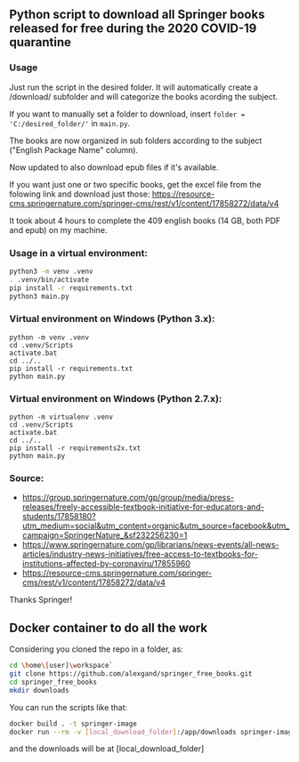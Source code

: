 ## Python script to download all Springer books released for free during the 2020 COVID-19 quarantine

### Usage

Just run the script in the desired folder. It will automatically create a /download/ subfolder and will categorize the books acording the subject.

If you want to manually set a folder to download, insert `folder = 'C:/desired_folder/'` in `main.py`.

The books are now organized in sub folders according to the subject ("English Package Name" column).

Now updated to also download epub files if it's available.

If you want just one or two specific books, get the excel file from the folowing link and download just those: https://resource-cms.springernature.com/springer-cms/rest/v1/content/17858272/data/v4

It took about 4 hours to complete the 409 english books (14 GB, both PDF and epub) on my machine.

### Usage in a virtual environment:

```bash
python3 -m venv .venv
. .venv/bin/activate
pip install -r requirements.txt
python3 main.py
```

### Virtual environment on Windows (Python 3.x):

```
python -m venv .venv
cd .venv/Scripts
activate.bat
cd ../..
pip install -r requirements.txt
python main.py
```

### Virtual environment on Windows (Python 2.7.x):
```
python -m virtualenv .venv
cd .venv/Scripts
activate.bat
cd ../..
pip install -r requirements2x.txt
python main.py
```

### Source:
* https://group.springernature.com/gp/group/media/press-releases/freely-accessible-textbook-initiative-for-educators-and-students/17858180?utm_medium=social&utm_content=organic&utm_source=facebook&utm_campaign=SpringerNature_&sf232256230=1
* https://www.springernature.com/gp/librarians/news-events/all-news-articles/industry-news-initiatives/free-access-to-textbooks-for-institutions-affected-by-coronaviru/17855960
* https://resource-cms.springernature.com/springer-cms/rest/v1/content/17858272/data/v4

Thanks Springer!

## Docker container to do all the work

Considering you cloned the repo in a folder, as:
```bash
cd \home\[user]\workspace`
git clone https://github.com/alexgand/springer_free_books.git
cd springer_free_books
mkdir downloads
```
You can run the scripts like that:

```bash
docker build . -t springer-image
docker run --rm -v [local_download_folder]:/app/downloads springer-image
```

and the downloads will be at [local_download_folder]

